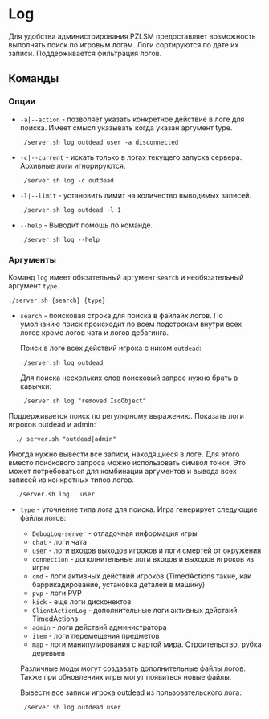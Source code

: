 # Log
Для удобства администрирования PZLSM предоставляет возможность выполнять поиск по игровым логам. Логи сортируются по дате их записи. Поддерживается фильтрация логов.  

## Команды

### Опции

* `-a|--action` - позволяет указать конкретное действие в логе для поиска. Имеет смысл указывать когда указан аргумент type.

      ./server.sh log outdead user -a disconnected

* `-c|--current` - искать только в логах текущего запуска сервера. Архивные логи игнорируются.

      ./server.sh log -с outdead

* `-l|--limit` - установить лимит на количество выводимых записей.

      ./server.sh log outdead -l 1

* `--help` - Выводит помощь по команде.

      ./server.sh log --help

### Аргументы
Команд `log` имеет обязательный аргумент `search` и необязательный аргумент `type`. 

    ./server.sh {search} {type}

* `search` - поисковая строка для поиска в файлайх логов. По умолчанию поиск происходит по всем подстрокам внутри всех логов кроме логов чата и логов дебагинга.  

  Поиск в логе всех действий игрока с ником `outdead`:

      ./server.sh log outdead

  Для поиска нескольких слов поисковый запрос нужно брать в кавычки:

      ./server.sh log "removed IsoObject"

Поддерживается поиск по регулярному выражению. Показать логи игроков outdead и admin:

      ./ server.sh "outdead|admin"

  Иногда нужно вывести все записи, находящиеся в логе. Для этого вместо поискового запроса можно использовать символ точки. Это может потребоваться для комбинации аргументов и вывода всех записей из конкретных типов логов.

      ./server.sh log . user

* `type` - уточнение типа лога для поиска. Игра генерирует следующие файлы логов: 
  * `DebugLog-server` - отладочная информация игры
  * `chat` - логи чата
  * `user` - логи входов выходов игроков и логи смертей от окружения 
  * `connection` - дополнительные логи входов и выходов игроков из игры
  * `cmd` - логи активных действий игроков (TimedActions такие, как баррикадирование, установка деталей в машину)
  * `pvp` - логи PVP
  * `kick` - еще логи дисконектов
  * `ClientActionLog` - дополнительные логи активных действий TimedActions
  * `admin` - логи действий администратора
  * `item` - логи перемещения предметов
  * `map` - логи манипулирования с картой мира. Строительство, рубка деревьев

  Различные моды могут создавать дополнительные файлы логов. Также при обновлениях игры могут появиться новые файлы.

  Вывести все записи игрока outdead из пользовательского лога: 

      ./server.sh log outdead user

